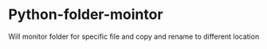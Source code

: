 # Python-folder-mointor
Will monitor folder for specific file and copy and rename to different location

